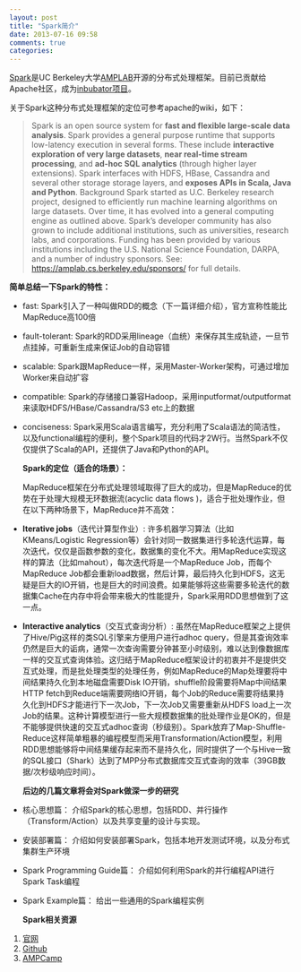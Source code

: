 ```yaml
---
layout: post
title: "Spark简介"
date: 2013-07-16 09:58
comments: true
categories: 
---
```


[Spark](http://spark-project.org/)是UC Berkeley大学[AMPLAB](https://amplab.cs.berkeley.edu/)开源的分布式处理框架。目前已贡献给Apache社区，成为[inbubator项目](http://wiki.apache.org/incubator/SparkProposal)。

关于Spark这种分布式处理框架的定位可参考apache的wiki，如下：
> Spark is an open source system for **fast and flexible large-scale data analysis**. Spark provides a general purpose runtime that supports low-latency execution in several forms. These include **interactive exploration of very large datasets**, **near real-time stream processing**, and **ad-hoc SQL analytics** (through higher layer extensions). Spark interfaces with HDFS, HBase, Cassandra and several other storage storage layers, and **exposes APIs in Scala, Java and Python**. Background Spark started as U.C. Berkeley research project, designed to efficiently run machine learning algorithms on large datasets. Over time, it has evolved into a general computing engine as outlined above. Spark’s developer community has also grown to include additional institutions, such as universities, research labs, and corporations. Funding has been provided by various institutions including the U.S. National Science Foundation, DARPA, and a number of industry sponsors. See: https://amplab.cs.berkeley.edu/sponsors/ for full details.

  **简单总结一下Spark的特性：**
  
* fast: Spark引入了一种叫做RDD的概念（下一篇详细介绍），官方宣称性能比MapReduce高100倍
* fault-tolerant: Spark的RDD采用lineage（血统）来保存其生成轨迹，一旦节点挂掉，可重新生成来保证Job的自动容错
* scalable: Spark跟MapReduce一样，采用Master-Worker架构，可通过增加Worker来自动扩容 
* compatible: Spark的存储接口兼容Hadoop，采用inputformat/outputformat来读取HDFS/HBase/Cassandra/S3 etc上的数据
* conciseness: Spark采用Scala语言编写，充分利用了Scala语法的简洁性，以及functional编程的便利，整个Spark项目的代码才2W行。当然Spark不仅仅提供了Scala的API，还提供了Java和Python的API。

  **Spark的定位（适合的场景）：**
  
  MapReduce框架在分布式处理领域取得了巨大的成功，但是MapReduce的优势在于处理大规模无环数据流(acyclic data flows
)，适合于批处理作业，但在以下两种场景下，MapReduce并不高效： 
* **Iterative jobs**（迭代计算型作业）:
  许多机器学习算法（比如KMeans/Logistic Regression等）会针对同一数据集进行多轮迭代运算，每次迭代，仅仅是函数参数的变化，数据集的变化不大。用MapReduce实现这样的算法（比如mahout），每次迭代将是一个MapReduce Job，而每个MapReduce Job都会重新load数据，然后计算，最后持久化到HDFS，这无疑是巨大的IO开销，也是巨大的时间浪费。如果能够将这些需要多轮迭代的数据集Cache在内存中将会带来极大的性能提升，Spark采用RDD思想做到了这一点。  
* **Interactive analytics**（交互式查询分析）:
  虽然在MapReduce框架之上提供了Hive/Pig这样的类SQL引擎来方便用户进行adhoc query，但是其查询效率仍然是巨大的诟病，通常一次查询需要分钟甚至小时级别，难以达到像数据库一样的交互式查询体验。这归结于MapReduce框架设计的初衷并不是提供交互式处理，而是批处理类型的处理任务，例如MapReduce的Map处理要将中间结果持久化到本地磁盘需要Disk IO开销，shuffle阶段需要将Map中间结果HTTP fetch到Reduce端需要网络IO开销，每个Job的Reduce需要将结果持久化到HDFS才能进行下一次Job，下一次Job又需要重新从HDFS load上一次Job的结果。这种计算模型进行一些大规模数据集的批处理作业是OK的，但是不能够提供快速的交互式adhoc查询（秒级别）。Spark放弃了Map-Shuffle-Reduce这样简单粗暴的编程模型而采用Transformation/Action模型，利用RDD思想能够将中间结果缓存起来而不是持久化，同时提供了一个与Hive一致的SQL接口（Shark）达到了MPP分布式数据库交互式查询的效率（39GB数据/次秒级响应时间）。


  **后边的几篇文章将会对Spark做深一步的研究**  
  
* 核心思想篇： 介绍Spark的核心思想，包括RDD、并行操作（Transform/Action）以及共享变量的设计与实现。  
* 安装部署篇： 介绍如何安装部署Spark，包括本地开发测试环境，以及分布式集群生产环境  
* Spark Programming Guide篇： 介绍如何利用Spark的并行编程API进行Spark Task编程  
* Spark Example篇： 给出一些通用的Spark编程实例  

  **Spark相关资源**
  
1. [官网](http://spark-project.org/) 
2. [Github](https://github.com/mesos/spark) 
3. [AMPCamp](http://ampcamp.berkeley.edu/) 

